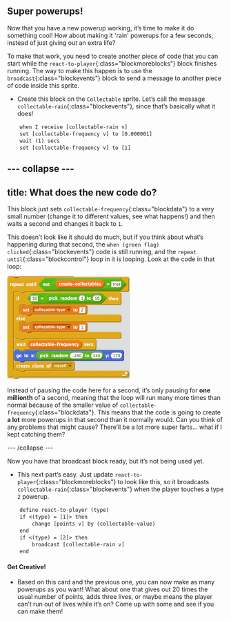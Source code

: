 ## Super powerups!

Now that you have a new powerup working, it’s time to make it do something cool! How about making it 'rain' powerups for a few seconds, instead of just giving out an extra life? 
 
To make that work, you need to create another piece of code that you can start while the `react-to-player`{:class="blockmoreblocks"} block finishes running. The way to make this happen is to use the `broadcast`{:class="blockevents"} block to send a message to another piece of code inside this sprite. 

+ Create this block on the `Collectable` sprite. Let’s call the message `collectable-rain`{:class="blockevents"}, since that’s basically what it does!

```blocks
    when I receive [collectable-rain v]
    set [collectable-frequency v] to [0.000001]
    wait (1) secs
    set [collectable-frequency v] to [1]
```

--- collapse ---
---
title: What does the new code do?
---

This block just sets `collectable-frequency`{:class="blockdata"} to a very small number \(change it to different values, see what happens!\) and then waits a second and changes it back to `1`.

This doesn’t look like it should do much, but if you think about what’s happening during that second, the `when (green flag) clicked`{:class="blockevents"} code is still running, and the `repeat until`{:class="blockcontrol"} loop in it is looping. Look at the code in that loop: 

![](images/super2.png)

Instead of pausing the code here for a second, it’s only pausing for **one millionth** of a second, meaning that the loop will run many more times than normal because of the smaller value of `collectable-frequency`{:class="blockdata"}. This means that the code is going to create **a lot** more powerups in that second than it normally would. Can you think of any problems that might cause? There’ll be a lot more super farts… what if I kept catching them?

--- /collapse ---

Now you have that broadcast block ready, but it’s not being used yet. 

+ This next part’s easy. Just update `react-to-player`{:class="blockmoreblocks"} to look like this, so it broadcasts `collectable-rain`{:class="blockevents"} when the player touches a type `2` powerup. 

```blocks
    define react-to-player (type)
    if <(type) = [1]> then
        change [points v] by (collectable-value)
    end
    if <(type) = [2]> then
        broadcast [collectable-rain v]
    end
```

#### Get Creative!
 
+ Based on this card and the previous one, you can now make as many powerups as you want! What about one that gives out 20 times the usual number of points, adds three lives, or maybe means the player can’t run out of lives while it’s on? Come up with some and see if you can make them!